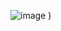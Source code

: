 ![image](https://user-images.githubusercontent.com/114674153/220403872-4caf8ffd-873a-4b7e-8aa1-ff875c06c078.png)
)
<!--
**Buktopy/Buktopy** is a ✨ _special_ ✨ repository because its `README.md` (this file) appears on your GitHub profile.

Here are some ideas to get you started:

- 🔭 I’m currently working on ...
- 🌱 I’m currently learning ...
- 👯 I’m looking to collaborate on ...
- 🤔 I’m looking for help with ...
- 💬 Ask me about ...
- 📫 How to reach me: ...
- 😄 Pronouns: ...
- ⚡ Fun fact: ...
-->
